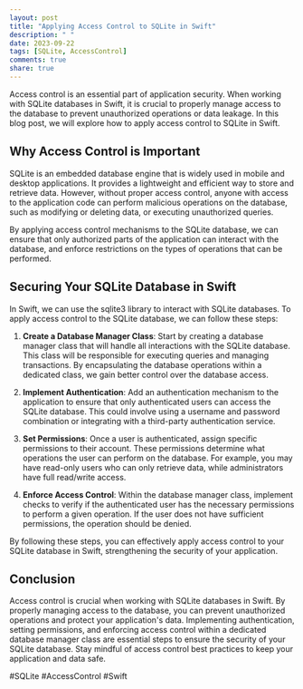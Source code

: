 ```yaml
---
layout: post
title: "Applying Access Control to SQLite in Swift"
description: " "
date: 2023-09-22
tags: [SQLite, AccessControl]
comments: true
share: true
---
```


Access control is an essential part of application security. When working with SQLite databases in Swift, it is crucial to properly manage access to the database to prevent unauthorized operations or data leakage. In this blog post, we will explore how to apply access control to SQLite in Swift.

## Why Access Control is Important

SQLite is an embedded database engine that is widely used in mobile and desktop applications. It provides a lightweight and efficient way to store and retrieve data. However, without proper access control, anyone with access to the application code can perform malicious operations on the database, such as modifying or deleting data, or executing unauthorized queries.

By applying access control mechanisms to the SQLite database, we can ensure that only authorized parts of the application can interact with the database, and enforce restrictions on the types of operations that can be performed.

## Securing Your SQLite Database in Swift

In Swift, we can use the sqlite3 library to interact with SQLite databases. To apply access control to the SQLite database, we can follow these steps:

1. **Create a Database Manager Class**: Start by creating a database manager class that will handle all interactions with the SQLite database. This class will be responsible for executing queries and managing transactions. By encapsulating the database operations within a dedicated class, we gain better control over the database access.

2. **Implement Authentication**: Add an authentication mechanism to the application to ensure that only authenticated users can access the SQLite database. This could involve using a username and password combination or integrating with a third-party authentication service.

3. **Set Permissions**: Once a user is authenticated, assign specific permissions to their account. These permissions determine what operations the user can perform on the database. For example, you may have read-only users who can only retrieve data, while administrators have full read/write access.

4. **Enforce Access Control**: Within the database manager class, implement checks to verify if the authenticated user has the necessary permissions to perform a given operation. If the user does not have sufficient permissions, the operation should be denied.

By following these steps, you can effectively apply access control to your SQLite database in Swift, strengthening the security of your application.

## Conclusion

Access control is crucial when working with SQLite databases in Swift. By properly managing access to the database, you can prevent unauthorized operations and protect your application's data. Implementing authentication, setting permissions, and enforcing access control within a dedicated database manager class are essential steps to ensure the security of your SQLite database. Stay mindful of access control best practices to keep your application and data safe.

#SQLite #AccessControl #Swift